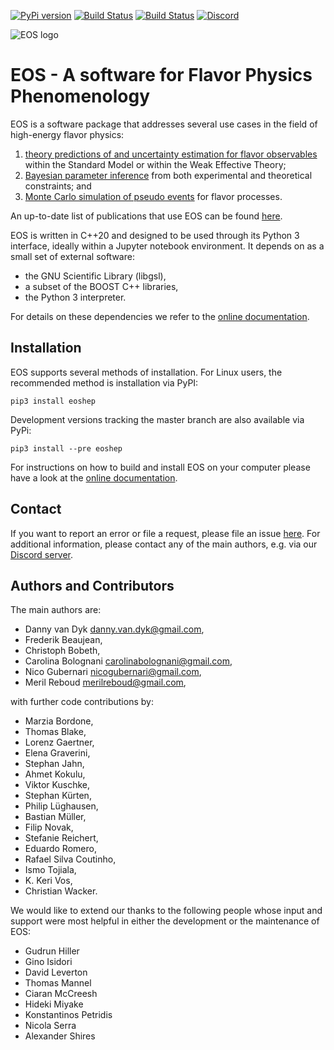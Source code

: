 [![PyPi version](https://img.shields.io/pypi/v/eoshep)](https://img.shields.io/pypi/v/eoshep)
[![Build Status](https://github.com/eos/eos/actions/workflows/manylinux-build+check+deploy.yaml/badge.svg)](https://github.com/eos/eos/actions/workflows/manylinux-build+check+deploy.yaml)
[![Build Status](https://github.com/eos/eos/actions/workflows/ubuntu-build+check+deploy.yaml/badge.svg)](https://github.com/eos/eos/actions/workflows/ubuntu-build+check+deploy.yaml)
[![Discord](https://img.shields.io/discord/808999754989961236.svg?label=&logo=discord&logoColor=ffffff&color=7389D8&labelColor=6A7EC2)](https://discord.gg/hyPu7f7K6W)


![EOS logo](https://eos.github.io/images/github-eos-logo.png)

EOS - A software for Flavor Physics Phenomenology
=================================================

EOS is a software package that addresses several use cases in the field of
high-energy flavor physics:

 1. [theory predictions of and uncertainty estimation for flavor observables](https://eos.github.io/doc/use-cases.html#theory-predictions-and-their-uncertainties)
   within the Standard Model or within the Weak Effective Theory;
 2. [Bayesian parameter inference](https://eos.github.io/doc/use-cases.html#parameter-inference)
    from both experimental and theoretical constraints; and
 3. [Monte Carlo simulation of pseudo events](https://eos.github.io/doc/use-cases.html#pseudo-event-simulation) for flavor processes.

An up-to-date list of publications that use EOS can be found [here](https://eos.github.io/publications/).

EOS is written in C++20 and designed to be used through its Python 3 interface,
ideally within a Jupyter notebook environment.
It depends on as a small set of external software:

 - the GNU Scientific Library (libgsl),
 - a subset of the BOOST C++ libraries,
 - the Python 3 interpreter.

For details on these dependencies we refer to the [online documentation](https://eos.github.io/doc/installation.html#installing-the-dependencies-on-linux).

Installation
------------

EOS supports several methods of installation. For Linux users, the recommended method
is installation via PyPI:
```
pip3 install eoshep
```
Development versions tracking the master branch are also available via PyPi:
```
pip3 install --pre eoshep
```

For instructions on how to build and install EOS on your computer please have a
look at the [online documentation](https://eos.github.io/doc/installation.html).

Contact
-------

If you want to report an error or file a request, please file an issue [here](https://github.com/eos/eos/issues).
For additional information, please contact any of the main authors, e.g. via our [Discord server](https://discord.gg/hyPu7f7K6W).

Authors and Contributors
------------------------

The main authors are:

 * Danny van Dyk <danny.van.dyk@gmail.com>,
 * Frederik Beaujean,
 * Christoph Bobeth,
 * Carolina Bolognani <carolinabolognani@gmail.com>,
 * Nico Gubernari <nicogubernari@gmail.com>,
 * Meril Reboud <merilreboud@gmail.com>,

with further code contributions by:

 * Marzia Bordone,
 * Thomas Blake,
 * Lorenz Gaertner,
 * Elena Graverini,
 * Stephan Jahn,
 * Ahmet Kokulu,
 * Viktor Kuschke,
 * Stephan Kürten,
 * Philip Lüghausen,
 * Bastian Müller,
 * Filip Novak,
 * Stefanie Reichert,
 * Eduardo Romero,
 * Rafael Silva Coutinho,
 * Ismo Tojiala,
 * K. Keri Vos,
 * Christian Wacker.

We would like to extend our thanks to the following people whose input and
support were most helpful in either the development or the maintenance of EOS:

 * Gudrun Hiller
 * Gino Isidori
 * David Leverton
 * Thomas Mannel
 * Ciaran McCreesh
 * Hideki Miyake
 * Konstantinos Petridis
 * Nicola Serra
 * Alexander Shires
